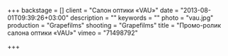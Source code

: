 +++
backstage = []
client = "Салон оптики «VAU»"
date = "2013-08-01T09:39:26+03:00"
description = ""
keywords = ""
photo = "vau.jpg"
production = "Grapefilms"
shooting = "Grapefilms"
title = "Промо-ролик салона оптики «VAU»"
vimeo = "71498792"

+++
